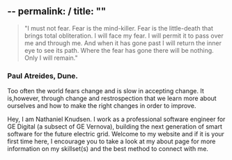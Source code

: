 --
permalink: /
title: ""
--
> "I must not fear. Fear is the mind-killer. Fear is the little-death that brings total obliteration. I will face my fear. I will permit it to pass over me and through me. And when it has gone past I will return the inner eye to see its path. Where the fear has gone there will be nothing. Only I will remain." 
### Paul Atreides, Dune.

Too often the world fears change and is slow in accepting change. It is,however, through change and restrospection that we learn more about ourselves and how to make the right changes in order to improve.

Hey, I am Nathaniel Knudsen. I work as a professional software engineer for GE Digital (a subsect of GE Vernova), building the next generation of smart software for the future electric grid. Welcome to my website and if it is your first time here, I encourage you to take a look at my about page for more information on my skillset(s) and the best method to connect with me.

